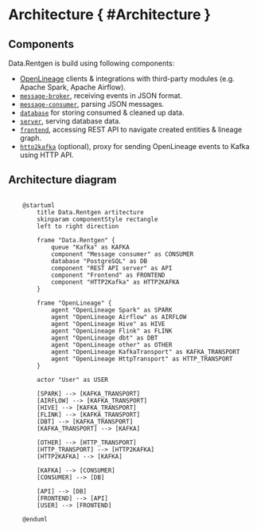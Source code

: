# Architecture { #Architecture }

## Components

Data.Rentgen is build using following components:

- [OpenLineage](https://openlineage.io/docs/) clients & integrations with third-party modules (e.g. Apache Spark, Apache Airflow).
- [`message-broker`](message-broker), receiving events in JSON format.
- [`message-consumer`](message-consumer), parsing JSON messages.
- [`database`](database) for storing consumed & cleaned up data.
- [`server`](server), serving database data.
- [`frontend`](frontend), accessing REST API to navigate created entities & lineage graph.
- [`http2kafka`](http2kafka) (optional), proxy for sending OpenLineage events to Kafka using HTTP API.

## Architecture diagram

```plantuml

    @startuml
        title Data.Rentgen artitecture
        skinparam componentStyle rectangle
        left to right direction

        frame "Data.Rentgen" {
            queue "Kafka" as KAFKA
            component "Message consumer" as CONSUMER
            database "PostgreSQL" as DB
            component "REST API server" as API
            component "Frontend" as FRONTEND
            component "HTTP2Kafka" as HTTP2KAFKA
        }

        frame "OpenLineage" {
            agent "OpenLineage Spark" as SPARK
            agent "OpenLineage Airflow" as AIRFLOW
            agent "OpenLineage Hive" as HIVE
            agent "OpenLineage Flink" as FLINK
            agent "OpenLineage dbt" as DBT
            agent "OpenLineage other" as OTHER
            agent "OpenLineage KafkaTransport" as KAFKA_TRANSPORT
            agent "OpenLineage HttpTransport" as HTTP_TRANSPORT
        }

        actor "User" as USER

        [SPARK] --> [KAFKA_TRANSPORT]
        [AIRFLOW] --> [KAFKA_TRANSPORT]
        [HIVE] --> [KAFKA_TRANSPORT]
        [FLINK] --> [KAFKA_TRANSPORT]
        [DBT] --> [KAFKA_TRANSPORT]
        [KAFKA_TRANSPORT] --> [KAFKA]

        [OTHER] --> [HTTP_TRANSPORT]
        [HTTP_TRANSPORT] --> [HTTP2KAFKA]
        [HTTP2KAFKA] --> [KAFKA]

        [KAFKA] --> [CONSUMER]
        [CONSUMER] --> [DB]

        [API] --> [DB]
        [FRONTEND] --> [API]
        [USER] --> [FRONTEND]

    @enduml
```
